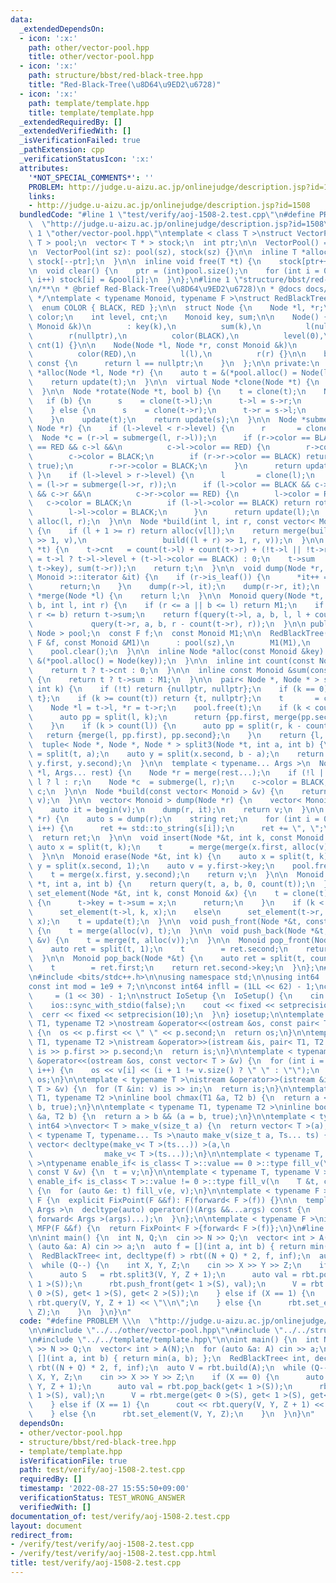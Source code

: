 ```yaml
---
data:
  _extendedDependsOn:
  - icon: ':x:'
    path: other/vector-pool.hpp
    title: other/vector-pool.hpp
  - icon: ':x:'
    path: structure/bbst/red-black-tree.hpp
    title: "Red-Black-Tree(\u8D64\u9ED2\u6728)"
  - icon: ':x:'
    path: template/template.hpp
    title: template/template.hpp
  _extendedRequiredBy: []
  _extendedVerifiedWith: []
  _isVerificationFailed: true
  _pathExtension: cpp
  _verificationStatusIcon: ':x:'
  attributes:
    '*NOT_SPECIAL_COMMENTS*': ''
    PROBLEM: http://judge.u-aizu.ac.jp/onlinejudge/description.jsp?id=1508
    links:
    - http://judge.u-aizu.ac.jp/onlinejudge/description.jsp?id=1508
  bundledCode: "#line 1 \"test/verify/aoj-1508-2.test.cpp\"\n#define PROBLEM \\\n\
    \  \"http://judge.u-aizu.ac.jp/onlinejudge/description.jsp?id=1508\"\n\n#line\
    \ 1 \"other/vector-pool.hpp\"\ntemplate < class T >\nstruct VectorPool {\n  vector<\
    \ T > pool;\n  vector< T * > stock;\n  int ptr;\n\n  VectorPool() = default;\n\
    \n  VectorPool(int sz): pool(sz), stock(sz) {}\n\n  inline T *alloc() {\n    return\
    \ stock[--ptr];\n  }\n\n  inline void free(T *t) {\n    stock[ptr++] = t;\n  }\n\
    \n  void clear() {\n    ptr = (int)pool.size();\n    for (int i = 0; i < pool.size();\
    \ i++) stock[i] = &pool[i];\n  }\n};\n#line 1 \"structure/bbst/red-black-tree.hpp\"\
    \n/**\n * @brief Red-Black-Tree(\u8D64\u9ED2\u6728)\n * @docs docs/red-black-tree.md\n\
    \ */\ntemplate < typename Monoid, typename F >\nstruct RedBlackTree {\n public:\n\
    \  enum COLOR { BLACK, RED };\n\n  struct Node {\n    Node *l, *r;\n    COLOR\
    \ color;\n    int level, cnt;\n    Monoid key, sum;\n\n    Node() {}\n\n    Node(const\
    \ Monoid &k)\n        : key(k),\n          sum(k),\n          l(nullptr),\n  \
    \        r(nullptr),\n          color(BLACK),\n          level(0),\n         \
    \ cnt(1) {}\n\n    Node(Node *l, Node *r, const Monoid &k)\n        : key(k),\n\
    \          color(RED),\n          l(l),\n          r(r) {}\n\n    bool is_leaf()\
    \ const {\n      return l == nullptr;\n    }\n  };\n\n private:\n  inline Node\
    \ *alloc(Node *l, Node *r) {\n    auto t = &(*pool.alloc() = Node(l, r, M1));\n\
    \    return update(t);\n  }\n\n  virtual Node *clone(Node *t) {\n    return t;\n\
    \  }\n\n  Node *rotate(Node *t, bool b) {\n    t = clone(t);\n    Node *s;\n \
    \   if (b) {\n      s    = clone(t->l);\n      t->l = s->r;\n      s->r = t;\n\
    \    } else {\n      s    = clone(t->r);\n      t->r = s->l;\n      s->l = t;\n\
    \    }\n    update(t);\n    return update(s);\n  }\n\n  Node *submerge(Node *l,\
    \ Node *r) {\n    if (l->level < r->level) {\n      r       = clone(r);\n    \
    \  Node *c = (r->l = submerge(l, r->l));\n      if (r->color == BLACK && c->color\
    \ == RED && c->l &&\n          c->l->color == RED) {\n        r->color = RED;\n\
    \        c->color = BLACK;\n        if (r->r->color == BLACK) return rotate(r,\
    \ true);\n        r->r->color = BLACK;\n      }\n      return update(r);\n   \
    \ }\n    if (l->level > r->level) {\n      l       = clone(l);\n      Node *c\
    \ = (l->r = submerge(l->r, r));\n      if (l->color == BLACK && c->color == RED\
    \ && c->r &&\n          c->r->color == RED) {\n        l->color = RED;\n     \
    \   c->color = BLACK;\n        if (l->l->color == BLACK) return rotate(l, false);\n\
    \        l->l->color = BLACK;\n      }\n      return update(l);\n    }\n    return\
    \ alloc(l, r);\n  }\n\n  Node *build(int l, int r, const vector< Monoid > &v)\
    \ {\n    if (l + 1 >= r) return alloc(v[l]);\n    return merge(build(l, (l + r)\
    \ >> 1, v),\n                 build((l + r) >> 1, r, v));\n  }\n\n  Node *update(Node\
    \ *t) {\n    t->cnt   = count(t->l) + count(t->r) + (!t->l || !t->r);\n    t->level\
    \ = t->l ? t->l->level + (t->l->color == BLACK) : 0;\n    t->sum   = f(f(sum(t->l),\
    \ t->key), sum(t->r));\n    return t;\n  }\n\n  void dump(Node *r, typename vector<\
    \ Monoid >::iterator &it) {\n    if (r->is_leaf()) {\n      *it++ = r->key;\n\
    \      return;\n    }\n    dump(r->l, it);\n    dump(r->r, it);\n  }\n\n  Node\
    \ *merge(Node *l) {\n    return l;\n  }\n\n  Monoid query(Node *t, int a, int\
    \ b, int l, int r) {\n    if (r <= a || b <= l) return M1;\n    if (a <= l &&\
    \ r <= b) return t->sum;\n    return f(query(t->l, a, b, l, l + count(t->l)),\n\
    \             query(t->r, a, b, r - count(t->r), r));\n  }\n\n public:\n  VectorPool<\
    \ Node > pool;\n  const F f;\n  const Monoid M1;\n\n  RedBlackTree(int sz, const\
    \ F &f, const Monoid &M1)\n      : pool(sz),\n        M1(M1),\n        f(f) {\n\
    \    pool.clear();\n  }\n\n  inline Node *alloc(const Monoid &key) {\n    return\
    \ &(*pool.alloc() = Node(key));\n  }\n\n  inline int count(const Node *t) {\n\
    \    return t ? t->cnt : 0;\n  }\n\n  inline const Monoid &sum(const Node *t)\
    \ {\n    return t ? t->sum : M1;\n  }\n\n  pair< Node *, Node * > split(Node *t,\
    \ int k) {\n    if (!t) return {nullptr, nullptr};\n    if (k == 0) return {nullptr,\
    \ t};\n    if (k >= count(t)) return {t, nullptr};\n    t       = clone(t);\n\
    \    Node *l = t->l, *r = t->r;\n    pool.free(t);\n    if (k < count(l)) {\n\
    \      auto pp = split(l, k);\n      return {pp.first, merge(pp.second, r)};\n\
    \    }\n    if (k > count(l)) {\n      auto pp = split(r, k - count(l));\n   \
    \   return {merge(l, pp.first), pp.second};\n    }\n    return {l, r};\n  }\n\n\
    \  tuple< Node *, Node *, Node * > split3(Node *t, int a, int b) {\n    auto x\
    \ = split(t, a);\n    auto y = split(x.second, b - a);\n    return make_tuple(x.first,\
    \ y.first, y.second);\n  }\n\n  template < typename... Args >\n  Node *merge(Node\
    \ *l, Args... rest) {\n    Node *r = merge(rest...);\n    if (!l || !r) return\
    \ l ? l : r;\n    Node *c  = submerge(l, r);\n    c->color = BLACK;\n    return\
    \ c;\n  }\n\n  Node *build(const vector< Monoid > &v) {\n    return build(0, (int)v.size(),\
    \ v);\n  }\n\n  vector< Monoid > dump(Node *r) {\n    vector< Monoid > v((size_t)count(r));\n\
    \    auto it = begin(v);\n    dump(r, it);\n    return v;\n  }\n\n  string to_string(Node\
    \ *r) {\n    auto s = dump(r);\n    string ret;\n    for (int i = 0; i < s.size();\
    \ i++) {\n      ret += std::to_string(s[i]);\n      ret += \", \";\n    }\n  \
    \  return ret;\n  }\n\n  void insert(Node *&t, int k, const Monoid &v) {\n   \
    \ auto x = split(t, k);\n    t      = merge(merge(x.first, alloc(v)), x.second);\n\
    \  }\n\n  Monoid erase(Node *&t, int k) {\n    auto x = split(t, k);\n    auto\
    \ y = split(x.second, 1);\n    auto v = y.first->key;\n    pool.free(y.first);\n\
    \    t = merge(x.first, y.second);\n    return v;\n  }\n\n  Monoid query(Node\
    \ *t, int a, int b) {\n    return query(t, a, b, 0, count(t));\n  }\n\n  void\
    \ set_element(Node *&t, int k, const Monoid &x) {\n    t = clone(t);\n    if (t->is_leaf())\
    \ {\n      t->key = t->sum = x;\n      return;\n    }\n    if (k < count(t->l))\n\
    \      set_element(t->l, k, x);\n    else\n      set_element(t->r, k - count(t->l),\
    \ x);\n    t = update(t);\n  }\n\n  void push_front(Node *&t, const Monoid &v)\
    \ {\n    t = merge(alloc(v), t);\n  }\n\n  void push_back(Node *&t, const Monoid\
    \ &v) {\n    t = merge(t, alloc(v));\n  }\n\n  Monoid pop_front(Node *&t) {\n\
    \    auto ret = split(t, 1);\n    t        = ret.second;\n    return ret.first->key;\n\
    \  }\n\n  Monoid pop_back(Node *&t) {\n    auto ret = split(t, count(t) - 1);\n\
    \    t        = ret.first;\n    return ret.second->key;\n  }\n};\n#line 1 \"template/template.hpp\"\
    \n#include <bits/stdc++.h>\n\nusing namespace std;\n\nusing int64   = long long;\n\
    const int mod = 1e9 + 7;\n\nconst int64 infll = (1LL << 62) - 1;\nconst int inf\
    \     = (1 << 30) - 1;\n\nstruct IoSetup {\n  IoSetup() {\n    cin.tie(nullptr);\n\
    \    ios::sync_with_stdio(false);\n    cout << fixed << setprecision(10);\n  \
    \  cerr << fixed << setprecision(10);\n  }\n} iosetup;\n\ntemplate < typename\
    \ T1, typename T2 >\nostream &operator<<(ostream &os, const pair< T1, T2 > &p)\
    \ {\n  os << p.first << \" \" << p.second;\n  return os;\n}\n\ntemplate < typename\
    \ T1, typename T2 >\nistream &operator>>(istream &is, pair< T1, T2 > &p) {\n \
    \ is >> p.first >> p.second;\n  return is;\n}\n\ntemplate < typename T >\nostream\
    \ &operator<<(ostream &os, const vector< T > &v) {\n  for (int i = 0; i < (int)v.size();\
    \ i++) {\n    os << v[i] << (i + 1 != v.size() ? \" \" : \"\");\n  }\n  return\
    \ os;\n}\n\ntemplate < typename T >\nistream &operator>>(istream &is, vector<\
    \ T > &v) {\n  for (T &in: v) is >> in;\n  return is;\n}\n\ntemplate < typename\
    \ T1, typename T2 >\ninline bool chmax(T1 &a, T2 b) {\n  return a < b && (a =\
    \ b, true);\n}\n\ntemplate < typename T1, typename T2 >\ninline bool chmin(T1\
    \ &a, T2 b) {\n  return a > b && (a = b, true);\n}\n\ntemplate < typename T =\
    \ int64 >\nvector< T > make_v(size_t a) {\n  return vector< T >(a);\n}\n\ntemplate\
    \ < typename T, typename... Ts >\nauto make_v(size_t a, Ts... ts) {\n  return\
    \ vector< decltype(make_v< T >(ts...)) >(a,\n                                \
    \                make_v< T >(ts...));\n}\n\ntemplate < typename T, typename V\
    \ >\ntypename enable_if< is_class< T >::value == 0 >::type fill_v(\n    T &t,\
    \ const V &v) {\n  t = v;\n}\n\ntemplate < typename T, typename V >\ntypename\
    \ enable_if< is_class< T >::value != 0 >::type fill_v(\n    T &t, const V &v)\
    \ {\n  for (auto &e: t) fill_v(e, v);\n}\n\ntemplate < typename F >\nstruct FixPoint:\
    \ F {\n  explicit FixPoint(F &&f): F(forward< F >(f)) {}\n\n  template < typename...\
    \ Args >\n  decltype(auto) operator()(Args &&...args) const {\n    return F::operator()(*this,\
    \ forward< Args >(args)...);\n  }\n};\n\ntemplate < typename F >\ninline decltype(auto)\
    \ MFP(F &&f) {\n  return FixPoint< F >{forward< F >(f)};\n}\n#line 7 \"test/verify/aoj-1508-2.test.cpp\"\
    \n\nint main() {\n  int N, Q;\n  cin >> N >> Q;\n  vector< int > A(N);\n  for\
    \ (auto &a: A) cin >> a;\n  auto f = [](int a, int b) { return min(a, b); };\n\
    \  RedBlackTree< int, decltype(f) > rbt((N + Q) * 2, f, inf);\n  auto V = rbt.build(A);\n\
    \  while (Q--) {\n    int X, Y, Z;\n    cin >> X >> Y >> Z;\n    if (X == 0) {\n\
    \      auto S   = rbt.split3(V, Y, Z + 1);\n      auto val = rbt.pop_back(get<\
    \ 1 >(S));\n      rbt.push_front(get< 1 >(S), val);\n      V = rbt.merge(get<\
    \ 0 >(S), get< 1 >(S), get< 2 >(S));\n    } else if (X == 1) {\n      cout <<\
    \ rbt.query(V, Y, Z + 1) << \"\\n\";\n    } else {\n      rbt.set_element(V, Y,\
    \ Z);\n    }\n  }\n}\n"
  code: "#define PROBLEM \\\n  \"http://judge.u-aizu.ac.jp/onlinejudge/description.jsp?id=1508\"\
    \n\n#include \"../../other/vector-pool.hpp\"\n#include \"../../structure/bbst/red-black-tree.hpp\"\
    \n#include \"../../template/template.hpp\"\n\nint main() {\n  int N, Q;\n  cin\
    \ >> N >> Q;\n  vector< int > A(N);\n  for (auto &a: A) cin >> a;\n  auto f =\
    \ [](int a, int b) { return min(a, b); };\n  RedBlackTree< int, decltype(f) >\
    \ rbt((N + Q) * 2, f, inf);\n  auto V = rbt.build(A);\n  while (Q--) {\n    int\
    \ X, Y, Z;\n    cin >> X >> Y >> Z;\n    if (X == 0) {\n      auto S   = rbt.split3(V,\
    \ Y, Z + 1);\n      auto val = rbt.pop_back(get< 1 >(S));\n      rbt.push_front(get<\
    \ 1 >(S), val);\n      V = rbt.merge(get< 0 >(S), get< 1 >(S), get< 2 >(S));\n\
    \    } else if (X == 1) {\n      cout << rbt.query(V, Y, Z + 1) << \"\\n\";\n\
    \    } else {\n      rbt.set_element(V, Y, Z);\n    }\n  }\n}\n"
  dependsOn:
  - other/vector-pool.hpp
  - structure/bbst/red-black-tree.hpp
  - template/template.hpp
  isVerificationFile: true
  path: test/verify/aoj-1508-2.test.cpp
  requiredBy: []
  timestamp: '2022-08-27 15:55:50+09:00'
  verificationStatus: TEST_WRONG_ANSWER
  verifiedWith: []
documentation_of: test/verify/aoj-1508-2.test.cpp
layout: document
redirect_from:
- /verify/test/verify/aoj-1508-2.test.cpp
- /verify/test/verify/aoj-1508-2.test.cpp.html
title: test/verify/aoj-1508-2.test.cpp
---
```

